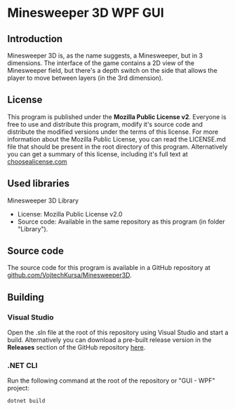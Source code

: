 # Minesweeper 3D WPF GUI

## Introduction
Minesweeper 3D is, as the name suggests, a Minesweeper, but in 3 dimensions.
The interface of the game contains a 2D view of the Minesweeper field, but there's a depth switch on the side that allows the player to move between layers (in the 3rd dimension).

## License
This program is published under the **Mozilla Public License v2**.
Everyone is free to use and distribute this program, modify it's source code and distribute the modified versions under the terms of this license.
For more information about the Mozilla Public License, you can read the LICENSE.md file that should be present in the root directory of this program.
Alternatively you can get a summary of this license, including it's full text at [choosealicense.com](https://choosealicense.com/licenses/mpl-2.0/)

## Used libraries
Minesweeper 3D Library
- License: Mozilla Public License v2.0
- Source code: Available in the same repository as this program (in folder "Library").

## Source code
The source code for this program is available in a GitHub repository at [github.com/VojtechKursa/Minesweeper3D](https://github.com/VojtechKursa/Minesweeper3D).

## Building

### Visual Studio

Open the .sln file at the root of this repository using Visual Studio and start a build.
Alternatively you can download a pre-built release version in the **Releases** section of the GitHub repository [here](https://github.com/VojtechKursa/Minesweeper3D/releases).

### .NET CLI

Run the following command at the root of the repository or "GUI - WPF" project:

```sh
dotnet build
```
